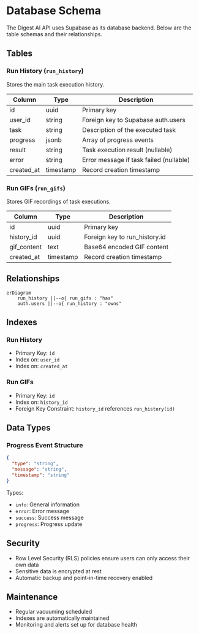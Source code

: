 # Database Schema

The Digest AI API uses Supabase as its database backend. Below are the table schemas and their relationships.

## Tables

### Run History (`run_history`)

Stores the main task execution history.

| Column | Type | Description |
|--------|------|-------------|
| id | uuid | Primary key |
| user_id | string | Foreign key to Supabase auth.users |
| task | string | Description of the executed task |
| progress | jsonb | Array of progress events |
| result | string | Task execution result (nullable) |
| error | string | Error message if task failed (nullable) |
| created_at | timestamp | Record creation timestamp |

### Run GIFs (`run_gifs`)

Stores GIF recordings of task executions.

| Column | Type | Description |
|--------|------|-------------|
| id | uuid | Primary key |
| history_id | uuid | Foreign key to run_history.id |
| gif_content | text | Base64 encoded GIF content |
| created_at | timestamp | Record creation timestamp |

## Relationships

```mermaid
erDiagram
    run_history ||--o{ run_gifs : "has"
    auth.users ||--o{ run_history : "owns"
```

## Indexes

### Run History
- Primary Key: `id`
- Index on: `user_id`
- Index on: `created_at`

### Run GIFs
- Primary Key: `id`
- Index on: `history_id`
- Foreign Key Constraint: `history_id` references `run_history(id)`

## Data Types

### Progress Event Structure
```json
{
  "type": "string",
  "message": "string",
  "timestamp": "string"
}
```

Types:
- `info`: General information
- `error`: Error message
- `success`: Success message
- `progress`: Progress update

## Security

- Row Level Security (RLS) policies ensure users can only access their own data
- Sensitive data is encrypted at rest
- Automatic backup and point-in-time recovery enabled

## Maintenance

- Regular vacuuming scheduled
- Indexes are automatically maintained
- Monitoring and alerts set up for database health 